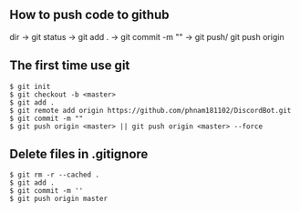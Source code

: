 ## How to push code to github

dir -> git status -> git add . -> git commit -m "" -> git push/ git push origin <branch-name>

## The first time use git

```
$ git init
$ git checkout -b <master>
$ git add .
$ git remote add origin https://github.com/phnam181102/DiscordBot.git
$ git commit -m ""
$ git push origin <master> || git push origin <master> --force
```

## Delete files in .gitignore

```
$ git rm -r --cached .
$ git add .
$ git commit -m ''
$ git push origin master
```
